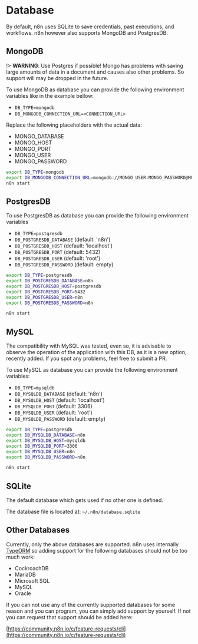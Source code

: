 # Database

By default, n8n uses SQLite to save credentials, past executions, and workflows.
n8n however also supports MongoDB and PostgresDB.


## MongoDB

!> **WARNING**: Use Postgres if possible! Mongo has problems with saving large
   amounts of data in a document and causes also other problems. So support will
   may be dropped in the future.

To use MongoDB as database you can provide the following environment variables like
in the example bellow:
 - `DB_TYPE=mongodb`
 - `DB_MONGODB_CONNECTION_URL=<CONNECTION_URL>`

Replace the following placeholders with the actual data:
 - MONGO_DATABASE
 - MONGO_HOST
 - MONGO_PORT
 - MONGO_USER
 - MONGO_PASSWORD

```bash
export DB_TYPE=mongodb
export DB_MONGODB_CONNECTION_URL=mongodb://MONGO_USER:MONGO_PASSWORD@MONGO_HOST:MONGO_PORT/MONGO_DATABASE
n8n start
```


## PostgresDB

To use PostgresDB as database you can provide the following environment variables
 - `DB_TYPE=postgresdb`
 - `DB_POSTGRESDB_DATABASE` (default: 'n8n')
 - `DB_POSTGRESDB_HOST` (default: 'localhost')
 - `DB_POSTGRESDB_PORT` (default: 5432)
 - `DB_POSTGRESDB_USER` (default: 'root')
 - `DB_POSTGRESDB_PASSWORD` (default: empty)


```bash
export DB_TYPE=postgresdb
export DB_POSTGRESDB_DATABASE=n8n
export DB_POSTGRESDB_HOST=postgresdb
export DB_POSTGRESDB_PORT=5432
export DB_POSTGRESDB_USER=n8n
export DB_POSTGRESDB_PASSWORD=n8n

n8n start
```

## MySQL

The compatibility with MySQL was tested, even so, it is advisable to observe the operation of the application with this DB, as it is a new option, recently added. If you spot any problems, feel free to submit a PR.

To use MySQL as database you can provide the following environment variables:
 - `DB_TYPE=mysqldb`
 - `DB_MYSQLDB_DATABASE` (default: 'n8n')
 - `DB_MYSQLDB_HOST` (default: 'localhost')
 - `DB_MYSQLDB_PORT` (default: 3306)
 - `DB_MYSQLDB_USER` (default: 'root')
 - `DB_MYSQLDB_PASSWORD` (default: empty)


```bash
export DB_TYPE=postgresdb
export DB_MYSQLDB_DATABASE=n8n
export DB_MYSQLDB_HOST=mysqldb
export DB_MYSQLDB_PORT=3306
export DB_MYSQLDB_USER=n8n
export DB_MYSQLDB_PASSWORD=n8n

n8n start
```

## SQLite

The default database which gets used if no other one is defined.

The database file is located at:
`~/.n8n/database.sqlite`


## Other Databases

Currently, only the above databases are supported. n8n uses internally
[TypeORM](https://typeorm.io) so adding support for the following databases
should not be too much work:

 - CockroachDB
 - MariaDB
 - Microsoft SQL
 - MySQL
 - Oracle

If you can not use any of the currently supported databases for some reason and
you can program, you can simply add support by yourself. If not you can request
that support should be added here:

[https://community.n8n.io/c/feature-requests/cli](https://community.n8n.io/c/feature-requests/cli)
